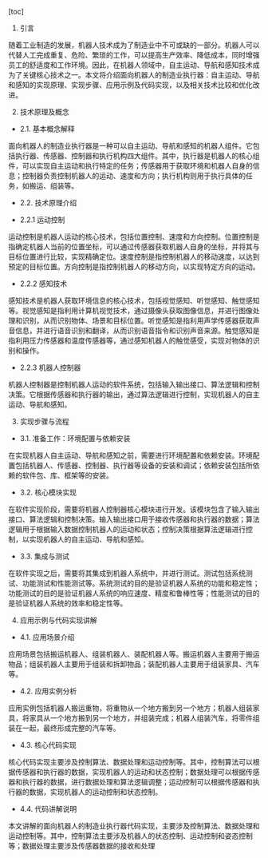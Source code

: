 
[toc]                    
                
                
1. 引言

随着工业制造的发展，机器人技术成为了制造业中不可或缺的一部分。机器人可以代替人工完成重复、危险、繁琐的工作，可以提高生产效率、降低成本，同时增强员工的舒适度和工作环境。因此，在机器人领域中，自主运动、导航和感知技术成为了关键核心技术之一。本文将介绍面向机器人的制造业执行器：自主运动、导航和感知的实现原理、实现步骤、应用示例及代码实现，以及相关技术比较和优化改进。

2. 技术原理及概念

- 2.1. 基本概念解释

面向机器人的制造业执行器是一种可以自主运动、导航和感知的机器人组件。它包括执行器、传感器、控制器和执行机构四大组件。其中，执行器是机器人的核心组件，可以实现自主运动和执行特定的任务；传感器用于获取环境和机器人自身的信息；控制器负责控制机器人的运动、速度和方向；执行机构则用于执行具体的任务，如搬运、组装等。

- 2.2. 技术原理介绍

- 2.2.1 运动控制

运动控制是机器人运动的核心技术，包括位置控制、速度和方向控制。位置控制是指确定机器人当前的位置坐标，可以通过传感器获取机器人自身的坐标，并将其与目标位置进行比较，实现精确定位。速度控制是指控制机器人的移动速度，以达到预定的目标位置。方向控制是指控制机器人的移动方向，以实现特定方向的运动。

- 2.2.2 感知技术

感知技术是机器人获取环境信息的核心技术，包括视觉感知、听觉感知、触觉感知等。视觉感知是指利用计算机视觉技术，通过摄像头获取图像信息，并进行图像处理和识别，从而识别物体、场景和目标位置。听觉感知是指利用声学传感器获取声音信息，并进行语音识别和翻译，从而识别语音指令和识别声音来源。触觉感知是指利用压力传感器和温度传感器等，通过感知机器人的触觉感受，实现对物体的识别和操作。

- 2.2.3 机器人控制器

机器人控制器是控制机器人运动的软件系统，包括输入输出接口、算法逻辑和控制决策。它根据传感器和执行器的输出，通过算法逻辑进行控制，实现机器人的自主运动、导航和感知。

3. 实现步骤与流程

- 3.1. 准备工作：环境配置与依赖安装

在实现机器人自主运动、导航和感知之前，需要进行环境配置和依赖安装。环境配置包括机器人、传感器、控制器、执行器等设备的安装和调试；依赖安装包括所依赖的软件包、库、框架等的安装。

- 3.2. 核心模块实现

在软件实现阶段，需要将机器人控制器核心模块进行开发。该模块包含了输入输出接口、算法逻辑和控制决策。输入输出接口用于接收传感器和执行器的数据；算法逻辑用于根据输入数据控制机器人的运动和状态；控制决策根据算法逻辑进行控制，以实现机器人的自主运动、导航和感知。

- 3.3. 集成与测试

在软件实现之后，需要将其集成到机器人系统中，并进行测试。测试包括系统测试、功能测试和性能测试等。系统测试的目的是验证机器人系统的功能和稳定性；功能测试的目的是验证机器人系统的响应速度、精度和鲁棒性等；性能测试的目的是验证机器人系统的效率和稳定性等。

4. 应用示例与代码实现讲解

- 4.1. 应用场景介绍

应用场景包括搬运机器人、组装机器人、装配机器人等。搬运机器人主要用于搬运物品；组装机器人主要用于组装和拆卸物品；装配机器人主要用于组装家具、汽车等。

- 4.2. 应用实例分析

应用实例包括机器人搬运重物，将重物从一个地方搬到另一个地方；机器人组装家具，将家具从一个地方搬到另一个地方，并组装完成；机器人组装汽车，将零件组装在一起，最终形成完整的汽车等。

- 4.3. 核心代码实现

核心代码实现主要涉及控制算法、数据处理和运动控制等。其中，控制算法可以根据传感器和执行器的数据，实现机器人的运动和状态控制；数据处理可以根据传感器和执行器的数据，进行数据处理和算法逻辑调整；运动控制可以根据传感器和执行器的数据，实现机器人的运动控制和状态控制。

- 4.4. 代码讲解说明

本文讲解的面向机器人的制造业执行器代码实现，主要涉及控制算法、数据处理和运动控制等。其中，控制算法主要涉及机器人的状态控制、运动控制和姿态控制等；数据处理主要涉及传感器数据的接收和处理

